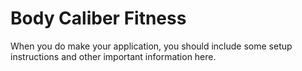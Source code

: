 # Body Caliber Fitness
When you do make your application, you should include some setup instructions and other important information here.
